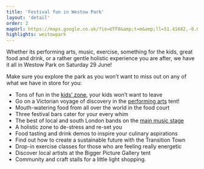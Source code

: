 ```yaml
---
title: 'Festival fun in Westow Park'
layout: 'detail'
order: 2
mapUrl: https://maps.google.co.uk/?ie=UTF8&amp;t=m&amp;ll=51.41682,-0.085316&amp;spn=0.007467,0.011587&amp;z=15&amp;
highlights: westowpark
---
```


Whether its performing arts, music, exercise, something for the kids, great food and drink, or a
rather gentle holistic experience you are after, we have it all in Westow Park on Saturday 29 June!

Make sure you explore the park as you won’t want to miss out on any of what we have in store for you:

- Tons of fun in the [kids’ zone][1], your kids won’t want to leave
- Go on a Victorian voyage of discovery in the [performing arts][2] tent!
- Mouth-watering food from all over the world in the food court
- Three festival bars cater for your every whim
- The best of local and south London bands on the [main music stage][3]
- A holistic zone to de-stress and re-set you
- Food tasting and drink demos to inspire your culinary aspirations
- Find out how to create a sustainable future with the Transition Town
- Drop-in exercise classes for those who are feeling really energetic
- Discover local artists at the Bigger Picture Gallery tent
- Community and craft stalls for a little light shopping.

[1]: #heading-0
[2]: #heading-2
[3]: #heading-1



